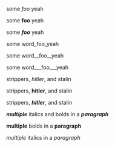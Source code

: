 some _foo_ yeah

some __foo__ yeah

some ___foo___ yeah

some word_foo_yeah

some word__foo__yeah

some word___foo___yeah

strippers, _hitler_, and stalin

strippers, __hitler__, and stalin

strippers, ___hitler___, and stalin

___multiple___ italics and bolds in a ___paragraph___

__multiple__ bolds in a __paragraph__

_multiple_ italics in a _paragraph_